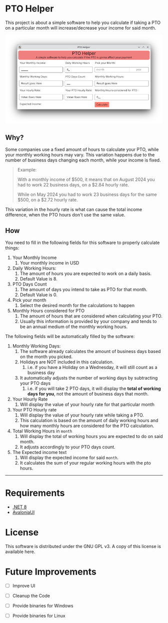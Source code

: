 # PTO Helper

This project is about a simple software to help you calculate if taking a PTO on a particular month will increase/decrease 
your income for said month.

![PTO Helper software screenshot](/resources/software.png)

## Why?

Some companies use a fixed amount of hours to calculate your PTO, while your monthly working hours may vary.
This variation happens due to the number of business days changing each month, while your income is fixed.

> Example:
> 
> With a monthly income of \$500, it means that on August 2024 you had to work 22 business days, on a \$2.84 hourly rate.
> 
> While on May 2024 you had to work 23 business days for the same \$500, on a \$2.72 hourly rate.
 
This variation in the hourly rate is what can cause the total income difference, when the PTO hours don't use the same 
value.

## How

You need to fill in the following fields for this software to properly calculate things:

1. Your Monthly Income 
   1. Your monthly income in USD
2. Daily Working Hours: 
   1. The amount of hours you are expected to work on a daily basis.
   2. Default Value is 8.
3. PTO Days Count
   1. The amount of days you intend to take as PTO for that month.
   2. Default Value is 0.
4. Pick your month
   1. Select the desired month for the calculations to happen
5. Monthly Hours considered for PTO
   1. The amount of hours that are considered when calculating your PTO. 
   2. Usually this information is provided by your company and tends to be an annual medium of the monthly working hours.

The following fields will be automatically filled by the software:

1. Monthly Working Days:
   1. The software already calculates the amount of business days based on the month you picked.
   2. Holidays are NOT included in this calculation. 
      1. i.e. if you have a Holiday on a Wednesday, it will still count as a business day
   3. It automatically adjusts the number of working days by subtracting your PTO days
      1. i.e. if you will take 2 PTO days, it will display the **total of working days for you**, not the amount of business days that month.
2. Your Hourly Rate
   1. Will display the value of your hourly rate for that particular month
3. Your PTO Hourly rate
   1. Will display the value of your hourly rate while taking a PTO.
   2. This calculation is based on the amount of daily working hours and how many monthly hours are considered for the PTO calculation.
4. Total Working Hours in `month` 
   1. Will display the total of working hours you are expected to do on said month.
   2. It adjusts accordingly to your PTO days count.
5. The Expected income text
   1. Will display the expected income for said `month`. 
   2. It calculates the sum of your regular working hours with the pto hours.

---

# Requirements

* [.NET 8](https://dotnet.microsoft.com/en-us/download/dotnet/8.0)
* [AvaloniaUI](https://avaloniaui.net/)

# License

This software is distributed under the GNU GPL v3. A copy of this license is available here.

# Future Improvements

- [ ] Improve UI
- [ ] Cleanup the Code
- [ ] Provide binaries for Windows
- [ ] Provide binaries for Linux


